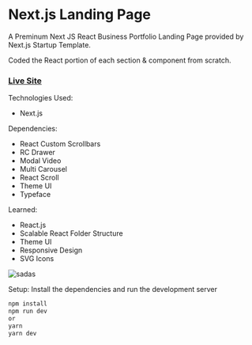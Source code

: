 # Next.js Landing Page 

A Preminum Next JS React Business Portfolio Landing Page provided by Next.js Startup Template. 

Coded the React portion of each section & component from scratch.  

### [Live Site](https://objective-meninsky-dd1ce1.netlify.app/)

Technologies Used: 
+ Next.js 

Dependencies: 
+ React Custom Scrollbars
+ RC Drawer
+ Modal Video 
+ Multi Carousel 
+ React Scroll
+ Theme UI
+ Typeface 

Learned: 
+ React.js 
+ Scalable React Folder Structure 
+ Theme UI 
+ Responsive Design 
+ SVG Icons 

![sadas](https://user-images.githubusercontent.com/68490255/137621056-5e71fbef-7615-4725-8dbf-86d8b56e74e0.jpg)

Setup:
Install the dependencies and run the development server
```bash
npm install
npm run dev
or
yarn
yarn dev

